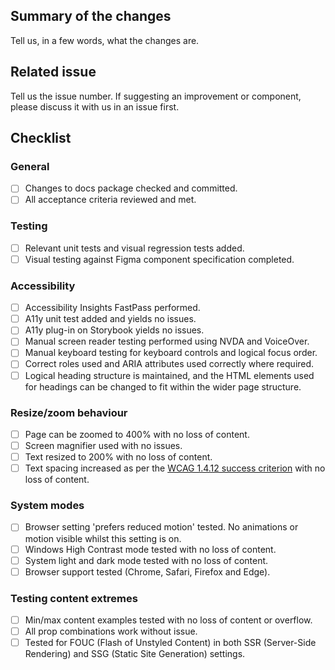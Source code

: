 <!-- 🙏 Thank you for your contribution, it is greatly appreciated! -->

## Summary of the changes
Tell us, in a few words, what the changes are.

## Related issue
Tell us the issue number. If suggesting an improvement or component, please discuss it with us in an issue first.

## Checklist

### General 

- [ ] Changes to docs package checked and committed.
- [ ] All acceptance criteria reviewed and met. 

### Testing

- [ ] Relevant unit tests and visual regression tests added. 
- [ ] Visual testing against Figma component specification completed. 

### Accessibility 

- [ ] Accessibility Insights FastPass performed.
- [ ] A11y unit test added and yields no issues.
- [ ] A11y plug-in on Storybook yields no issues. 
- [ ] Manual screen reader testing performed using NVDA and VoiceOver. 
- [ ] Manual keyboard testing for keyboard controls and logical focus order. 
- [ ] Correct roles used and ARIA attributes used correctly where required. 
- [ ] Logical heading structure is maintained, and the HTML elements used for headings can be changed to fit within the wider page structure. 

### Resize/zoom behaviour 

- [ ] Page can be zoomed to 400% with no loss of content. 
- [ ] Screen magnifier used with no issues. 
- [ ] Text resized to 200% with no loss of content.
- [ ] Text spacing increased as per the [WCAG 1.4.12 success criterion](https://www.w3.org/TR/WCAG21/#text-spacing) with no loss of content.

### System modes

- [ ] Browser setting 'prefers reduced motion' tested. No animations or motion visible whilst this setting is on. 
- [ ] Windows High Contrast mode tested with no loss of content.
- [ ] System light and dark mode tested with no loss of content.
- [ ] Browser support tested (Chrome, Safari, Firefox and Edge). 

### Testing content extremes

- [ ] Min/max content examples tested with no loss of content or overflow. 
- [ ] All prop combinations work without issue. 
- [ ] Tested for FOUC (Flash of Unstyled Content) in both SSR (Server-Side Rendering) and SSG (Static Site Generation) settings.